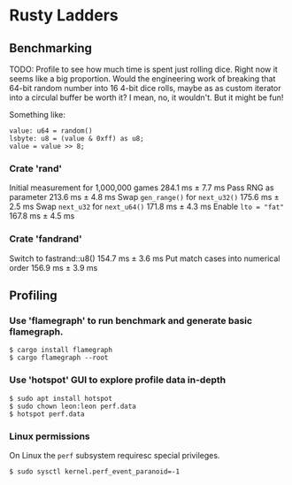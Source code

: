 
# Rusty Ladders


## Benchmarking

TODO: Profile to see how much time is spent just rolling dice. Right now it
seems like a big proportion. Would the engineering work of breaking that
64-bit random number into 16 4-bit dice rolls, maybe as as custom iterator
into a circulal buffer be worth it? I mean, no, it wouldn't. But it might
be fun!

Something like:

    value: u64 = random()
    lsbyte: u8 = (value & 0xff) as u8;
    value = value >> 8;

### Crate 'rand'
Initial measurement for 1,000,000 games                     284.1 ms ±   7.7 ms
Pass RNG as parameter                                       213.6 ms ±   4.8 ms
Swap `gen_range()` for `next_u32()`                         175.6 ms ±   2.5 ms
Swap `next_u32` for `next_u64()`                            171.8 ms ±   4.3 ms
Enable `lto = "fat"`                                        167.8 ms ±   4.5 ms

### Crate 'fandrand'
Switch to fastrand::u8()                                    154.7 ms ±   3.6 ms
Put match cases into numerical order                        156.9 ms ±   3.9 ms


## Profiling

### Use 'flamegraph' to run benchmark and generate basic flamegraph.

    $ cargo install flamegraph
    $ cargo flamegraph --root

### Use 'hotspot' GUI to explore profile data in-depth

    $ sudo apt install hotspot
    $ sudo chown leon:leon perf.data
    $ hotspot perf.data

### Linux permissions

On Linux the `perf` subsystem requiresc special privileges.

    $ sudo sysctl kernel.perf_event_paranoid=-1
